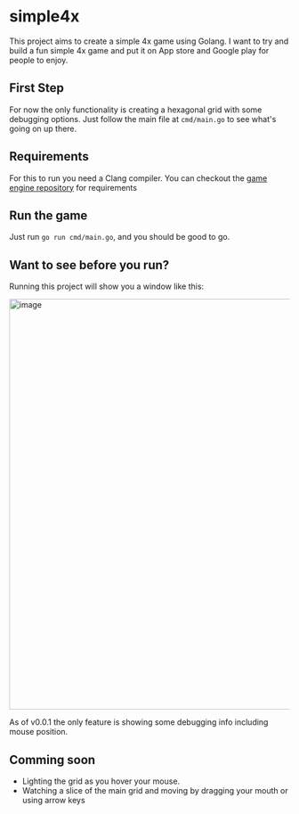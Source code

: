# simple4x
This project aims to create a simple 4x game using Golang. I want to try and build a fun simple 4x game and put it on App store and Google play for people to enjoy.

## First Step
For now the only functionality is creating a hexagonal grid with some debugging options. Just follow the main file at `cmd/main.go` to see what's going on up there.

## Requirements
For this to run you need a Clang compiler. You can checkout the [game engine repository](github.com/hajimehoshi/ebiten) for requirements

## Run the game
Just run `go run cmd/main.go`, and you should be good to go.

## Want to see before you run?
Running this project will show you a window like this:

<img width="737" alt="image" src="https://user-images.githubusercontent.com/62159226/223891453-fa6a335a-9583-4641-9ceb-b1c41cb474d6.png">

As of v0.0.1 the only feature is showing some debugging info including mouse position.

## Comming soon
* Lighting the grid as you hover your mouse.
* Watching a slice of the main grid and moving by dragging your mouth or using arrow keys

